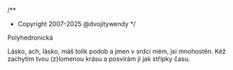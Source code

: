 /**
* Copyright 2007-2025 @dvojitywendy
*/

Polyhedronická

Lásko, ach, lásko,
máš tolik podob a jmen
v srdci mém,
jsi mnohostěn.
Kéž zachytím tvou (z)lomenou krásu
a posvírám ji jak střípky času.
